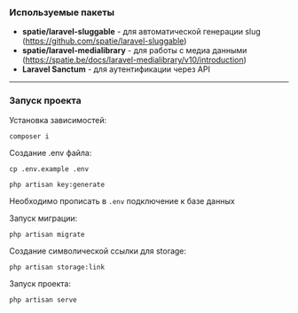 ### Используемые пакеты

- **spatie/laravel-sluggable** - для автоматической генерации slug (https://github.com/spatie/laravel-sluggable)
- **spatie/laravel-medialibrary** - для работы с медиа данными (https://spatie.be/docs/laravel-medialibrary/v10/introduction)
- **Laravel Sanctum** - для аутентификации через API

---

### Запуск проекта

Установка зависимостей:
```shell
composer i
```

Создание .env файла:
```shell
cp .env.example .env
```
```shell
php artisan key:generate
```

Необходимо прописать в `.env` подключение к базе данных

Запуск миграции:
```shell
php artisan migrate
```

Создание символической ссылки для storage:
```shell
php artisan storage:link
```

Запуск проекта:
```shell
php artisan serve
```


